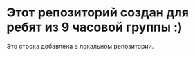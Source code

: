 # Этот репозиторий создан для ребят из 9 часовой группы :)

Это строка добавлена в локальном репозитории.